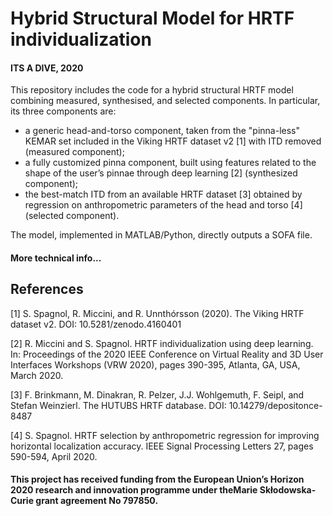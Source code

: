 # Hybrid Structural Model for HRTF individualization 




#### ITS A DIVE, 2020

This repository includes the code for a hybrid structural HRTF model combining measured, synthesised, and selected components. In particular, its three components are:
-	a generic head-and-torso component, taken from the "pinna-less" KEMAR set included in the Viking HRTF dataset v2 [1] with ITD removed (measured component);
-	a fully customized pinna component, built using features related to the shape of the user’s pinnae through deep learning [2] (synthesized component);
-	the best-match ITD from an available HRTF dataset [3] obtained by regression on anthropometric parameters of the head and torso [4] (selected component).

The model, implemented in MATLAB/Python, directly outputs a SOFA file.

#### More technical info...

## References

[1] S. Spagnol, R. Miccini, and R. Unnthórsson (2020). The Viking HRTF dataset v2. DOI: 10.5281/zenodo.4160401

[2] R. Miccini and S. Spagnol. HRTF individualization using deep learning. In: Proceedings of the 2020 IEEE Conference on Virtual Reality and 3D User Interfaces Workshops (VRW 2020), pages 390-395, Atlanta, GA, USA, March 2020.

[3] F. Brinkmann, M. Dinakran, R. Pelzer, J.J. Wohlgemuth, F. Seipl, and Stefan Weinzierl. The HUTUBS HRTF database. DOI: 10.14279/depositonce-8487

[4] S. Spagnol. HRTF selection by anthropometric regression for improving horizontal localization accuracy. IEEE Signal Processing Letters 27, pages 590-594, April 2020.

#### This project has received funding from the European Union’s Horizon 2020 research and innovation programme under theMarie Skłodowska-Curie grant agreement No 797850.
